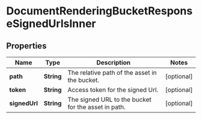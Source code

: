 

# DocumentRenderingBucketResponseSignedUrlsInner


## Properties

| Name | Type | Description | Notes |
|------------ | ------------- | ------------- | -------------|
|**path** | **String** | The relative path of the asset in the bucket. |  [optional] |
|**token** | **String** | Access token for the signed Url. |  [optional] |
|**signedUrl** | **String** | The signed URL to the bucket for the asset in path. |  [optional] |



